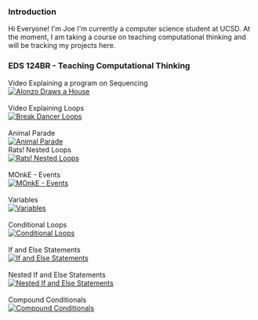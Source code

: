 ### Introduction
Hi Everyone! I'm Joe I'm currently a computer science student at UCSD. At the moment, I am taking a course on teaching computational thinking and will be tracking my projects here.

### EDS 124BR - Teaching Computational Thinking
Video Explaining a program on Sequencing\
[![Alonzo Draws a House](https://img.youtube.com/vi/5iB7cvxb0Eo/1.jpg)](https://youtu.be/5iB7cvxb0Eo)\
\
Video Explaining Loops\
[![Break Dancer Loops](https://img.youtube.com/vi/auGKMhDnpZQ/1.jpg)](https://youtu.be/auGKMhDnpZQ)\
\
Animal Parade\
[![Animal Parade](https://img.youtube.com/vi/pRCTGp1KFck/1.jpg)](https://youtu.be/pRCTGp1KFck)
\
Rats! Nested Loops\
[![Rats! Nested Loops](https://img.youtube.com/vi/fGk97C6y2F4/1.jpg)](https://youtu.be//fGk97C6y2F4)\
\
MOnkE - Events\
[![MOnkE - Events](https://img.youtube.com/vi/fY7P41Fm5e0/1.jpg)](https://youtu.be/fY7P41Fm5e0)\
\
Variables\
[![Variables](https://img.youtube.com/vi/30u9TMlWmzs/1.jpg)](https://youtu.be/30u9TMlWmzs)\
\
Conditional Loops\
[![Conditional Loops](https://img.youtube.com/vi/EVDLTqxeWkE/1.jpg)](https://youtu.be/EVDLTqxeWkE)
\
\
If and Else Statements\
[![If and Else Statements](https://img.youtube.com/vi/PcGfwrU6g-0/1.jpg)](https://youtu.be/PcGfwrU6g-0)
\
\
Nested If and Else Statements\
[![Nested If and Else Statements](https://img.youtube.com/vi/-tl2EREzNRU/1.jpg)](https://youtu.be/-tl2EREzNRU)
\
\
Compound Conditionals\
[![Compound Conditionals](https://img.youtube.com/vi/9ZtDA7zMuuU/1.jpg)](https://youtu.be/9ZtDA7zMuuU)

